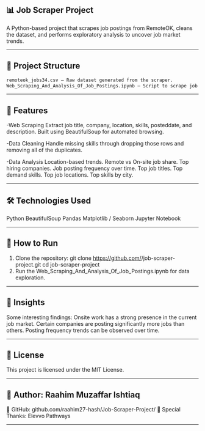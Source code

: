 ## 📊 Job Scraper Project
A Python-based project that scrapes job postings from RemoteOK, cleans the dataset, and performs exploratory analysis to uncover job market trends.

---
## 📂 Project Structure
```bash
remoteok_jobs34.csv — Raw dataset generated from the scraper.
Web_Scraping_And_Analysis_Of_Job_Postings.ipynb — Script to scrape job listings (title, company, location, date, description) and store them in a CSV file.Jupyter Notebook for data cleaning and analysis.**
```
---

## 🔹 Features
-Web Scraping
Extract job title, company, location, skills, posteddate, and description.
Built using BeautifulSoup for automated browsing.

-Data Cleaning
Handle missing skills through dropping those rows and removing all of the duplicates.

-Data Analysis
Location-based trends.
Remote vs On-site job share.
Top hiring companies.
Job posting frequency over time.
Top job titles.
Top demand skills.
Top job locations.
Top skills by city.

---
## 🛠 Technologies Used
Python 
BeautifulSoup
Pandas
Matplotlib / Seaborn
Jupyter Notebook

---
## 🚀 How to Run
1. Clone the repository:
git clone https://github.com/<your-username>/job-scraper-project.git
cd job-scraper-project
2. Run the Web_Scraping_And_Analysis_Of_Job_Postings.ipynb for data exploration.
---
## 📌 Insights
Some interesting findings:
Onsite work has a strong presence in the current job market.
Certain companies are posting significantly more jobs than others.
Posting frequency trends can be observed over time.

---
## 📄 License
This project is licensed under the MIT License.

---
## 👤 Author: Raahim Muzaffar Ishtiaq
🔗 GitHub: github.com/raahim27-hash/Job-Scraper-Project/
🤝 Special Thanks: Elevvo Pathways

---
